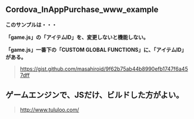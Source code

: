 ## Cordova_InAppPurchase_www_example

__このサンプルは・・・__

__「game.js」の「アイテムID」を、変更しないと機能しない。__

__「game.js」一番下の「CUSTOM GLOBAL FUNCTIONS」に、「アイテムID」がある。__


> https://gist.github.com/masahiroid/9f62b75ab44b8990efb1747f6a457dff

## ゲームエンジンで、JSだけ、ビルドした方がよい。

> http://www.tululoo.com/

